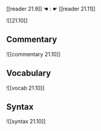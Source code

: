 [[reader 21.9]] ☚ : ☛ [[reader 21.11]]

![[21.10]]

## Commentary

![[commentary 21.10]]

## Vocabulary

![[vocab 21.10]]

## Syntax

![[syntax 21.10]]


